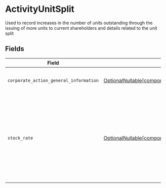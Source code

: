 # ActivityUnitSplit

Used to record increases in the number of units outstanding through the issuing of more units to current shareholders and details related to the unit split


## Fields

| Field                                                                                                                                                            | Type                                                                                                                                                             | Required                                                                                                                                                         | Description                                                                                                                                                      | Example                                                                                                                                                          |
| ---------------------------------------------------------------------------------------------------------------------------------------------------------------- | ---------------------------------------------------------------------------------------------------------------------------------------------------------------- | ---------------------------------------------------------------------------------------------------------------------------------------------------------------- | ---------------------------------------------------------------------------------------------------------------------------------------------------------------- | ---------------------------------------------------------------------------------------------------------------------------------------------------------------- |
| `corporate_action_general_information`                                                                                                                           | [OptionalNullable[components.ActivityUnitSplitCorporateActionGeneralInformation]](../../models/components/activityunitsplitcorporateactiongeneralinformation.md) | :heavy_minus_sign:                                                                                                                                               | Common fields for corporate actions                                                                                                                              |                                                                                                                                                                  |
| `stock_rate`                                                                                                                                                     | [OptionalNullable[components.ActivityUnitSplitStockRate]](../../models/components/activityunitsplitstockrate.md)                                                 | :heavy_minus_sign:                                                                                                                                               | The rate (raw value, not a percentage, example: 50% will be .5 in this field) at which shares will be disbursed to the shareholder                               | {<br/>"value": "0.25"<br/>}                                                                                                                                      |